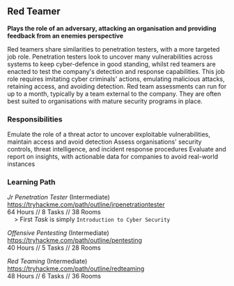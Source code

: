 ## Red Teamer
**Plays the role of an adversary, attacking an organisation and providing feedback from an enemies perspective**

Red teamers share similarities to penetration testers, with a more targeted job role. Penetration testers look to uncover many vulnerabilities across systems to keep cyber-defence in good standing, whilst red teamers are enacted to test the company's detection and response capabilities. This job role requires imitating cyber criminals' actions, emulating malicious attacks, retaining access, and avoiding detection. Red team assessments can run for up to a month, typically by a team external to the company. They are often best suited to organisations with mature security programs in place.

### Responsibilities
Emulate the role of a threat actor to uncover exploitable vulnerabilities, maintain access and avoid detection
Assess organisations' security controls, threat intelligence, and incident response procedures
Evaluate and report on insights, with actionable data for companies to avoid real-world instances

### Learning Path

*Jr Penetration Tester* (Intermediate)  
https://tryhackme.com/path/outline/jrpenetrationtester  
64 Hours // 8 Tasks // 38 Rooms  
&nbsp;&nbsp;&nbsp;&nbsp;> First *Task* is simply `Introduction to Cyber Security`  

*Offensive Pentesting* (Intermediate)  
https://tryhackme.com/path/outline/pentesting  
40 Hours // 5 Tasks // 28 Rooms  

*Red Teaming* (Intermediate)  
https://tryhackme.com/path/outline/redteaming  
48 Hours // 6 Tasks // 36 Rooms  
